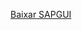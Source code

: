 [Baixar SAPGUI](https://we.tl/t-D7SbqYiZW4?utm_campaign=TRN_TDL_05&utm_source=sendgrid&utm_medium=email&trk=TRN_TDL_05)
